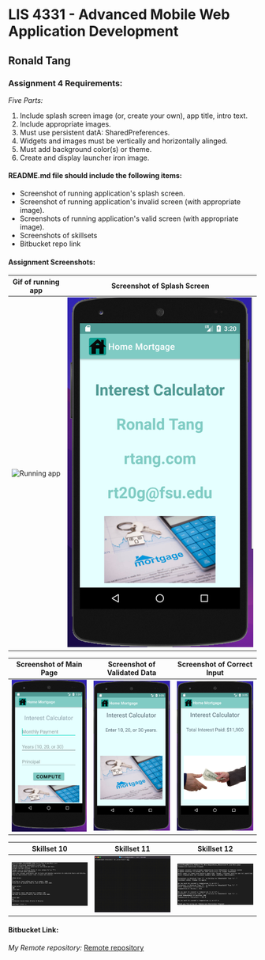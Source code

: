 # LIS 4331 - Advanced Mobile Web Application Development

## Ronald Tang

### Assignment 4 Requirements:

*Five Parts:*

1. Include splash screen image (or, create your own), app title, intro text.
2. Include appropriate images.
3. Must use persistent datA: SharedPreferences.
4. Widgets and images must be vertically and horizontally alinged.
5. Must add background color(s) or theme.
6. Create and display launcher iron image.


#### README.md file should include the following items:

* Screenshot of running application's splash screen.
* Screenshot of running application's invalid screen (with appropriate image).
* Screenshots of running application's valid screen (with appropriate image).
* Screenshots of skillsets
* Bitbucket repo link

#### Assignment Screenshots:

| Gif of running app | Screenshot of Splash Screen |
| ---------- | ---------- | 
| ![Running app](img/app.gif) | ![Screenshot of Splash Screen](img/Splash.png) |

| Screenshot of Main Page | Screenshot of Validated Data  | Screenshot of Correct Input |
| ---------- | ---------- | ---------- |
| ![Main Page Screenshot](img/Home.png) | ![Validated Data Screenshot](img/Error.png) | ![Correct Input Screenshot](img/Calculate.png) |

| Skillset 10 | Skillset 11 | Skillset 12 |
| ---------- | ---------- | ---------- |
| ![Screenshot of Skillset 10](img/travel.png) | ![Screenshot of Skillset 11](img/productDemo.gif) | ![Screenshot of Skillset 12](img/Temperature_conversion.png)

#### Bitbucket Link:

*My Remote repository:*
[Remote repository](https://bitbucket.org/ronaldtang1/lis4331/ "Remote repository")
